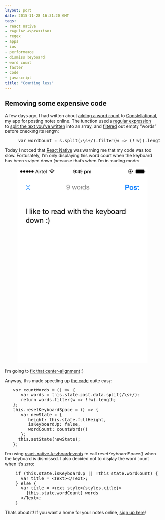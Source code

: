 ```yaml
---
layout: post
date: 2015-11-28 16:31:20 GMT
tags:
- react native
- regular expressions
- regex
- apps
- ios
- performance
- dismiss keyboard
- word count
- faster
- code
- javascript
title: "Counting less"
---
```

<p></p><h2>Removing some expensive code</h2><p>A few days ago, I had written about <a href="http://arpith.co/post/134012448737/everybody-stand-back-i-know-regular-expressions">adding a word count</a>&nbsp;to <a href="http://github.com/constellational">Constellational</a>, my app for posting notes online. The function used a <a href="https://xkcd.com/208/">regular expression</a> to&nbsp;<a href="https://developer.mozilla.org/en-US/docs/Web/JavaScript/Reference/Global_Objects/String/split">split the text you&rsquo;ve written</a> into an array, and <a href="https://developer.mozilla.org/en-US/docs/Web/JavaScript/Reference/Global_Objects/Array/filter">filtered</a> out empty &ldquo;words&rdquo; before checking its length:</p><pre>     var wordCount = s.split(/\s+/).filter(w =&gt; (!!w)).length;</pre><p>Today I noticed that <a href="http://facebook.github.io/react-native/">React Native</a> was warning me that my code was too slow. Fortunately, I&rsquo;m only displaying this word count when the keyboard has been swiped down (because that&rsquo;s when I&rsquo;m in reading mode).</p><figure data-orig-width="540" data-orig-height="810" class="tmblr-full" data-orig-src="/images/d8e59f4b514340c6321ace53164afbbfd42f940b130d27f3b51de6e51dd4d3bf.png"><img src="/images/079da3dd51b9c76be9da04575a664db551de562d0f4d316f09f3765d03d7cb6f.png" data-orig-width="540" data-orig-height="810" data-orig-src="/images/d8e59f4b514340c6321ace53164afbbfd42f940b130d27f3b51de6e51dd4d3bf.png"></figure><p>I&rsquo;m going to <a href="https://github.com/constellational/iOS/issues/53">fix that center-alignment</a> :)</p><p>Anyway, this made speeding up <a href="https://github.com/constellational/iOS/blob/a2df7da1b4d94a43dad4e84105db97b89cb8e2a0/components/EditPage.js">the code</a> quite easy:</p><pre>   var countWords = () =&gt; {<br> &nbsp;    var words = this.state.post.data.split(/\s+/);<br> &nbsp;    return words.filter(w =&gt; !!w).length;<br>   };<br>   this.resetKeyboardSpace = () =&gt; {<br>     &nbsp;var newState = {<br> &nbsp; &nbsp;     height: this.state.fullHeight,<br> &nbsp; &nbsp;     isKeyboardUp: false,<br> &nbsp;     &nbsp; wordCount: countWords()<br> &nbsp;    };<br> &nbsp;   this.setState(newState);<br>   };</pre><p>I&rsquo;m using <a href="https://github.com/johanneslumpe/react-native-keyboardevents">react-native-keyboardevents</a> to call resetKeyboardSpace() when the keyboard is dismissed. I also decided not to display the word count when it&rsquo;s zero:</p><pre>    if (this.state.isKeyboardUp || !this.state.wordCount) {<br> &nbsp;    var title = &lt;Text&gt;&lt;/Text&gt;;<br>    } else {<br>     &nbsp;var title = &lt;Text style={styles.title}&gt;<br> &nbsp; &nbsp;    {this.state.wordCount} words<br>     &nbsp;&lt;/Text&gt;;<br>    }</pre><p>Thats about it! If you want a home for your notes online, <a href="http://eepurl.com/bHN6Mf">sign up here</a>!</p>
